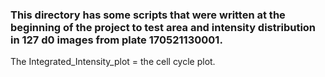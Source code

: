 ### This directory has some scripts that were written at the beginning of the project to test area and intensity distribution in 127 d0 images from plate 170521130001.
The Integrated_Intensity_plot = the cell cycle plot.
